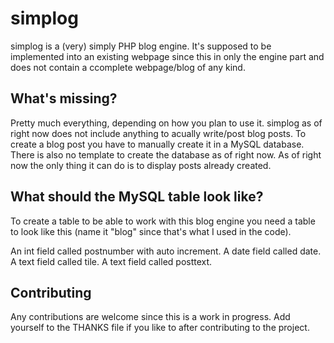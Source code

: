 simplog
=======

simplog is a (very) simply PHP blog engine. It's supposed to be implemented into an existing webpage since this in only the engine part and does not contain a ccomplete webpage/blog of any kind.

What's missing?
---------------
Pretty much everything, depending on how you plan to use it. simplog as of right now does not include anything to acually write/post blog posts. To create a blog post you have to manually create it in a MySQL database.
There is also no template to create the database as of right now.
As of right now the only thing it can do is to display posts already created.

What should the MySQL table look like?
--------------------------------------
To create a table to be able to work with this blog engine you need a table to look like this (name it "blog" since that's what I used in the code).

An int field called postnumber with auto increment.
A date field called date.
A text field called tile.
A text field called posttext.

Contributing
------------
Any contributions are welcome since this is a work in progress.
Add yourself to the THANKS file if you like to after contributing to the project.

